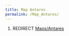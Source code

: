 ```yaml
---
title: Map Antares
permalink: /Map_Antares/
---
```


1.  REDIRECT [Maps/Antares](Maps_Antares "wikilink")